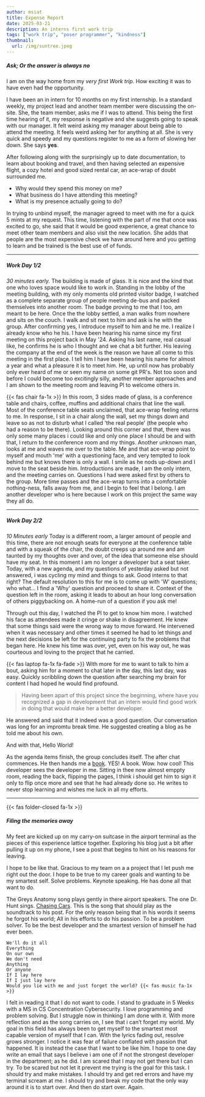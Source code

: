 ```yaml
---
author: msiat
title: Expense Report
date: 2025-03-21
description: An interns first work trip
tags: ["work trip", "poser programmer", "kindness"]
thumbnail:
  url: /img/suntree.jpeg
---
```


##### Ask; Or the answer is always no

I am on the way home from my _very first Work trip_.
How exciting it was to have even had the opportunity.

I have been an in intern for 10 months on my first internship.
In a standard weekly, my project lead and another team member were discussing the on-site. She, the team member, asks me if I was to attend. This being the first time hearing of it, my response is negative and she suggests going to speak with our manager.
It felt weird asking my manager about being able to attend the meeting. It feels weird asking her for anything at all. She is very quick and speedy and my questions register to me as a form of slowing her down. She says **yes**.

After following along with the surprisingly up to date documentation, to learn about booking and travel, and then having selected an expensive flight, a cozy hotel and good sized rental car, an ace-wrap of doubt surrounded me.

- Why would they spend this money on me?
- What business do I have attending this meeting?
- What is my presence actually going to do?

In trying to unbind myself, the manager agreed to meet with me for a quick 5 mints at my request. This time, listening with the part of me that once was excited to go, she said that it would be good experience, a great chance to meet other team members and also visit the new location. She adds that people are the most expensive check we have around here and you getting to learn and be trained is the best use of of funds.

---

##### Work Day 1/2

_30 minutes early._
The building is made of glass. It is nice and the kind that one who loves space would like to work in. Standing in the lobby of the meeting building, with my only moments old printed visitor badge, I watched as a complete separate group of people meeting de-bus and packed themselves into another room. The badge proving to me that I too, am meant to be here. Once the the lobby settled, a man walks from nowhere and sits on the couch. I walk and sit next to him and ask is he with the group. After confirming yes, I introduce myself to him and he me. I realize I already know who he his. I have been hearing his name since my first meeting on this project back in May '24. Asking his last name, real casual like, he confirms he is who I thought and we chat a bit further. His leaving the company at the end of the week is the reason we have all come to this meeting in the first place. I tell him I have been hearing his name for almost a year and what a pleasure it is to meet him. He, up until now has probably only ever heard of me or seen my name on some git PR's. Not too soon and before I could become too excitingly silly, another member approaches and I am shown to the meeting room and leaving PI to welcome others in.

{{< fas chair fa-1x >}}
In this room, 3 sides made of glass, is a conference table and chairs, coffee, muffins and additional chairs that line the wall. Most of the conference table seats unclaimed, that ace-wrap feeling returns to me. In response, I sit in a chair along the wall, set my things down and leave so as not to disturb what I called 'the real people' (the people who had a reason to be there). Looking around this corner and that, there was only some many places i could like and only one place I should be and with that, I return to the conference room and my things. Another unknown man, looks at me and waves me over to the table. Me and that ace-wrap point to myself and mouth 'me' with a questioning face, and very tempted to look behind me but knows there is only a wall. I smile as he nods up-down and I move to the seat beside him. Introductions are made, I am the only intern, and the meeting carries on. Questions I had were asked first by others to the group. More time passes and the ace-wrap turns into a comfortable nothing-ness, falls away from me, and I begin to feel that I belong. I am another developer who is here because I work on this project the same way they all do.

---

##### Work Day 2/2

_10 Minutes early_ Today is a different room, a larger amount of people and this time, there are not enough seats for everyone at the conference table and with a squeak of the chair, the doubt creeps up around me and am taunted by my thoughts over and over, of the idea that someone else should have my seat. In this moment I am no longer a developer but a seat taker. Today, with a new agenda, and my questions of yesterday asked but not answered, i was cycling my mind and things to ask. Good interns to that right? The default resolution to this for me is to come up with 'W' questions; who what... I find a 'Why' question and proceed to share it. Context of the question left in the room, asking it leads to about an hour long conversation of others piggybacking on. A home-run of a question if you ask me!

Through out this day, I watched the PI to get to know him more. I watched his face as attendees made it cringe or shake in disagreement. He knew that some things said were the wrong way to move forward. He intervened when it was necessary and other times it seemed he had to let things and the next decisions be left for the continuing party to fix the problems that began here. He knew his time was over, yet, even on his way out, he was courteous and loving to the project that he carried.

{{< fas laptop fa-1x fa-fade >}} With more for me to want to talk to him a bout, asking him for a moment to chat later in the day, this last day, was easy. Quickly scribbling down the question after searching my brain for content I had hoped he would find profound.

> Having been apart of this project since the beginning, where have you recognized a gap in development that an intern would find good work in doing that would make her a better developer.

He answered and said that it indeed was a good question. Our conversation was long for an impromtu break time. He suggested creating a blog as he told me about his own.

And with that, Hello World!

As the agenda items finish, the group concludes itself. The after chat commences. He then hands me a [book](https://www.barnesandnoble.com/w/probabilistic-data-structures-and-algorithms-for-big-data-applications-andrii-gakhov/1130581752;jsessionid=14180ADC862FAF9487553ABB83F8BFCF.prodny_store02-atgap13?ean=9783748190486). YES! A book. Wow. how cool! This developer sees the developer in me. Sitting in thee now almost emppty room, reading the back, flipping the pages, I think i should get him to sign it only to flip once more and see that he had already done so. He writes to never stop learning and wishes me luck in all my efforts.

---

{{< fas folder-closed fa-1x >}}

##### Filing the memories away

My feet are kicked up on my carry-on suitcase in the airport terminal as the pieces of this experience lattice together. Exploring his blog just a bit after pulling it up on my phone, I see a post that begins to hint on his reasons for leaving.



I hope to be like that. Gracious to my team on a a project that I let push me right out the door. I hope to be true to my career goals and wanting to be my smartest self. Solve problems.
Keynote speaking. He has done all that want to do.

The Greys Anatomy song plays gently in there airport speakers. The one Dr. Hunt sings. [Chasing Cars](https://genius.com/Snow-patrol-chasing-cars-lyrics). This is the song that should play as the soundtrack to his post. For the only reason being that in his words it seems he forgot his world; All in his efforts to do his passion. To be a problem solver. To be the best developer and the smartest version of himself he had ever been.

```
We'll do it all
Everything
On our own
We don't need
Anything
Or anyone
If I lay here
If I just lay here
Would you lie with me and just forget the world? {{< fas music fa-1x >}}
```

I felt in reading it that I do not want to code. I stand to graduate in 5 Weeks with a MS in CS Concentration Cybersecurity. I love programming and problem solving. But I struggle now in thinking I am done with it. With more reflection and as the song carries on, I see that i can’t forget my world. My goal in this field has always been to get myself to the smartest most capable version of myself that I can. With the lyrics fading out, resolve grows stronger. I notice it was fear of failure conflated with passion that happened. It is instead the case that I want to be like him. I hope to one day write an email that says I believe i am one of if not the strongest developer in the department; as he did. I am scared that I may not get there but I can try. To be scared but not let it prevent me trying is the goal for this task. I should try and make mistakes. I should try and get red errors and have my terminal scream at me. I should try and break my code that the only way around it is to start over. And then do start over. Again. 
